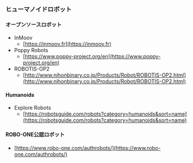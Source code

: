 ### ヒューマノイドロボット

#### オープンソースロボット

- InMoov
  - [https://inmoov.fr](https://inmoov.fr)
- Poppy Robots
  - [https://www.poppy-project.org/en](https://www.poppy-project.org/en)
- ROBOTIS-OP2
  - [http://www.nihonbinary.co.jp/Products/Robot/ROBOTIS-OP2.html](http://www.nihonbinary.co.jp/Products/Robot/ROBOTIS-OP2.html)


#### Humanoids

- Explore Robots
  - [https://robotsguide.com/robots?category=humanoids&sort=name](https://robotsguide.com/robots?category=humanoids&sort=name)


#### ROBO-ONE公認ロボット

- [https://www.robo-one.com/authrobots/](https://www.robo-one.com/authrobots/)

